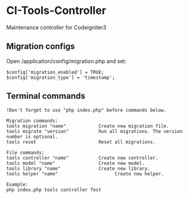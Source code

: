 # CI-Tools-Controller
Maintenance controller for Codeigniter3

Migration configs
-----------------
Open /application/config/migration.php and set:
```
$config['migration_enabled'] = TRUE;
$config['migration_type'] = 'timestamp';
```
Terminal commands
-----------------
```
!Don't forget to use "php index.php" before commands below.

Migration commands:
tools migration "name"            Create new migration file.
tools migrate "version"           Run all migrations. The version number is optional.
tools reset                       Reset all migrations.

File commands:      
tools controller "name"           Create new controller.
tools model "name"                Create new model.
tools library "name"              Create new library.
tools helper "name"				        Create new helper.

Example:
php index.php tools controller Test
```
